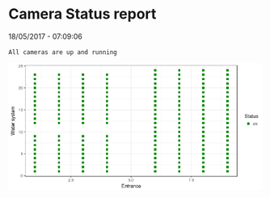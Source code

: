 Camera Status report
================
18/05/2017 - 07:09:06

    All cameras are up and running

![](camreport_files/figure-markdown_github/unnamed-chunk-2-1.png)
